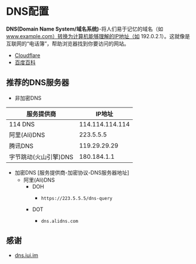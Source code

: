 # DNS配置

**DNS(Domain Name System/域名系统)**-将人们易于记忆的域名（如 www.example.com）转换为计算机能够理解的IP地址（如 192.0.2.1）。这就像是互联网的“电话簿”，帮助浏览器找到你要访问的网站。
  - [Cloudflare](https://www.cloudflare-cn.com/learning/dns/what-is-a-dns-server/)
  - [百度百科](https://baike.baidu.com/item/%E5%9F%9F%E5%90%8D%E7%B3%BB%E7%BB%9F/2251573)

## 推荐的DNS服务器
- 非加密DNS

| 服务提供商 | IP地址 |
| -- | -- |
| 114 DNS | 114.114.114.114 |
| 阿里(Ali)DNS | 223.5.5.5 |
| 腾讯DNS |  119.29.29.29 |
|  字节跳动(火山引擎)DNS|  180.184.1.1 |

- 加密DNS [服务提供商-加密协议-DNS服务器地址]
  - 阿里(Ali)DNS
    - DOH
      - ```
        https://223.5.5.5/dns-query
        ```
    - DOT
      - ```
        dns.alidns.com
        ```

## 感谢
- [dns.iui.im](https://dns.iui.im/#LOG)
